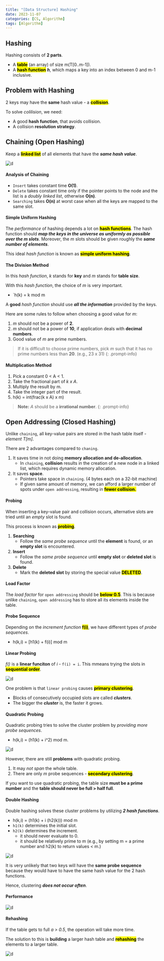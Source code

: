 ```yaml
---
title: "[Data Structure] Hashing"
date: 2023-11-07
categories: [CS, Algorithm]
tags: [Algorithm]
---
```


## Hashing

Hashing consists of **2 parts**.

- A <span style="font-weight: bold; background-color: yellow; color: black;">table</span> (an array) of size m(T[0..m-1]).
- A <span style="font-weight: bold; background-color: yellow; color: black;">hash function</span> ***h***, which maps a key into an index between 0 and m-1 inclusive.

## Problem with Hashing

2 keys may have the **same** hash value - a <span style="font-weight: bold; background-color: yellow; color: black;">collision</span>.

To solve *colilision*, we need:
- A good **hash function**, that avoids collision.
- A collision **resolution strategy**.

## Chaining (Open Hashing)

Keep a <span style="font-weight: bold; background-color: yellow; color: black;">linked list</span> of all elements that have the ***same hash value***.

![d](/assets/img/algorithm/chaining.png)

#### Analysis of Chaining

- `Insert` takes constant time **O(1)**.
- `Delete` takes constant time only if the pointer points to the node and the list is a *doubly linked list*, otherwise **O(n)**.
- `Searching` takes **O(n)** at worst case when all the keys are mapped to the same slot.

#### Simple Uniform Hashing

The *performance* of hashing depends a lot on <span style="font-weight: bold; background-color: yellow; color: black;">hash functions</span>. The hash function should ***map the keys in the universe as uniformly as possible over the m slots***. Moreover, the *m* slots should be given roughly the ***same number of elements***.

This ideal *hash function* is known as <span style="font-weight: bold; background-color: yellow; color: black;">simple uniform hashing</span>.

#### The Division Method

In this *hash function*, *k* stands for **key** and *m* stands for **table size**. 

With this *hash function*, the choice of *m* is very important.

- `h(k) = k mod m

A **good** *hash function* should use ***all the information*** provided by the keys.

Here are some rules to follow when choosing a good value for *m*:

1. *m* should not be a power of **2**.
2. *m* should not be a power of **10**, if application deals with **decimal numbers**.
3. Good value of *m* are prime numbers.

> If it is difficult to choose prime numbers, pick *m* such that it has no prime numbers less than **20**. (e.g., 23 x 31)
{: .prompt-info}

#### Multiplication Method

1. Pick a constant 0 < A < 1.
2. Take the fractional part of *k x A*.
3. Multiply the result by m.
4. Take the integer part of the result.
5. h(k) = int(frac(k x A) x m)

> **Note:** *A* should be a **irrational number**.
{: .prompt-info}

## Open Addressing (Closed Hashing)

Unlike `chaining`, all key-value pairs are stored in the hash table itself - *element T[m]*.

There are 2 advantages compared to `chaning`.

1. It saves time in not doing **memory allocation and de-allocation**.
   - In `chaining`, **collision** results in the creation of a new node in a linked list, which requires dynamic memory allocation.
2. It saves **space**.
   - Pointers take space in `chaining`. (4 bytes each on a 32-bit machine)
   - If given same amount of memory, we can afford a larger number of spots under `open addressing`, resulting in <span style="font-weight: bold; background-color: yellow; color: black;">fewer collision.</span>

#### Probing

When inserting a key-value pair and collision occurs, alternative slots are tried until an *empty* slot is found. 

This process is known as <span style="font-weight: bold; background-color: yellow; color: black;">probing</span>.

1. **Searching**
   - Follow the *same probe sequence* until the **element** is found, or an **empty slot** is encountered.
2. **Insert**
   - Follow the *same probe sequence* until **empty slot** or **deleted slot** is found.
3. **Delete**
   - Mark the **deleted slot** by storing the special value <span style="font-weight: bold; background-color: yellow; color: black;">DELETED</span>.
  
#### Load Factor

The *load factor* for `open addressing` should be <span style="font-weight: bold; background-color: yellow; color: black;">below 0.5</span>. This is because unlike `chaining`, `open addressing` has to store all its elements inside the table.

#### Probe Sequence

Depending on the *increment function* <span style="font-weight: bold; background-color: yellow; color: black;">f(i)</span>, we have different types of *probe sequences*.

- h(k,i) = [h1(k) + f(i)] mod m

#### Linear Probing

*f()* is a **linear funciton** of *i* - `f(i) = i`. This mmeans trying the slots in <span style="font-weight: bold; background-color: yellow; color: black;">sequential order</span>.

![d](/assets/img/algorithm/linearprobing.png)

One problem is that `linear probing` causes <span style="font-weight: bold; background-color: yellow; color: black;">primary clustering</span>.

- Blocks of consecutively occupied slots are called ***clusters***.
- The bigger the ***cluster*** is, the faster it grows.

#### Quadratic Probing

Quadratic probing tries to solve the cluster problem by *providing more probe sequences*.

- h(k,i) = (h1(k) + i^2) mod m.

![d](/assets/img/algorithm/quadraticprobing.png)

However, there are still **problems** with quadratic probing.

1. It may *not span* the whole table.
2. There are only *m* probe sequences - <span style="font-weight: bold; background-color: yellow; color: black;">secondary clustering</span>.

If you want to use quadratic probing, the table size **must be a prime number** and the **table should never be full > half full**.

#### Double Hashing

Double hashing solves these cluster problems by utilizing ***2 hash functions***.

- h(k,i) = (h1(k) + i (h2(k))) mod m
- `h1(k)` determines the initial slot.
- `h2(k)` determines the increment.
    - it should never evaluate to 0.
    - it should be relatively prime to m (e.g., by setting m = a prime number and h2(k) to return values < m.)
 
![d](/assets/img/algorithm/doublehashing.png)

It is very unlikely that two keys will have the **same probe sequence** because they would have to have the same hash value for the 2 hash functions.

Hence, clustering ***does not occur often***.

#### Performance

![d](/assets/img/algorithm/performance.png)

#### Rehashing

If the table gets to full *a > 0.5*, the operation will take more time.

The solution to this is **building** a larger hash table and <span style="font-weight: bold; background-color: yellow; color: black;">rehashing</span> the elements to a larger table.

![d](/assets/img/algorithm/rehashing.png)






